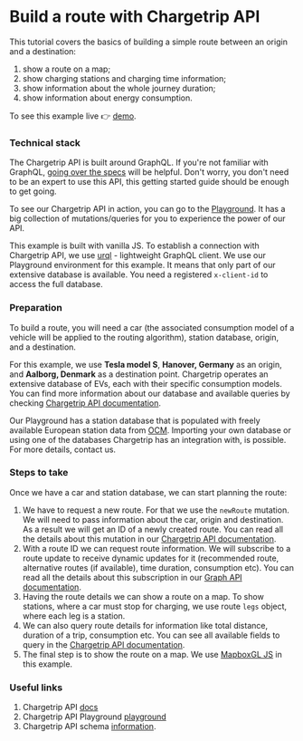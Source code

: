 # Build a route with Chargetrip API

This tutorial covers the basics of building a simple route between an origin and a destination:

1.  show a route on a map;
2.  show charging stations and charging time information;
3.  show information about the whole journey duration;
4.  show information about energy consumption.

To see this example live 👉 [demo](https://examples.chargetrip.com/?id=route/).

### Technical stack

The Chargetrip API is built around GraphQL. If you're not familiar with GraphQL, [going over the specs](https://graphql.org/learn/) will be helpful. Don't worry, you don't need to be an expert to use this API, this getting started guide should be enough to get going.

To see our Chargetrip API in action, you can go to the [Playground](https://playground.chargetrip.com/). It has a big collection of mutations/queries for you to experience the power of our API.

This example is built with vanilla JS. To establish a connection with Chargetrip API, we use [urql](https://formidable.com/open-source/urql/) - lightweight GraphQL client.
We use our Playground environment for this example. It means that only part of our extensive database is available. You need a registered `x-client-id` to access the full database.

### Preparation

To build a route, you will need a car (the associated consumption model of a vehicle will be applied to the routing algorithm), station database, origin, and a destination.

For this example, we use **Tesla model S**, **Hanover, Germany** as an origin, and **Aalborg, Denmark** as a destination point.
Chargetrip operates an extensive database of EVs, each with their specific consumption models. You can find more information about our database and available queries by checking [Chargetrip API documentation](https://docs.chargetrip.com/#cars).

Our Playground has a station database that is populated with freely available European station data from [OCM](https://openchargemap.org/site). Importing your own database or using one of the databases Chargetrip has an integration with, is possible. For more details, contact us.

### Steps to take

Once we have a car and station database, we can start planning the route:

1. We have to request a new route. For that we use the `newRoute` mutation. We will need to pass information about the car, origin and destination. As a result we will get an ID of a newly created route. You can read all the details about this mutation in our [Chargetrip API documentation](https://docs.chargetrip.com/#request-a-new-route).
2. With a route ID we can request route information. We will subscribe to a route update to receive dynamic updates for it (recommended route, alternative routes (if available), time duration, consumption etc). You can read all the details about this subscription in our [Graph API documentation](https://docs.chargetrip.com/#subscribe-to-route-updates).
3. Having the route details we can show a route on a map. To show stations, where a car must stop for charging, we use route `legs` object, where each leg is a station.
4. We can also query route details for information like total distance, duration of a trip, consumption etc. You can see all available fields to query in the [Chargetrip API documentation](https://docs.chargetrip.com/#get-route-details).
5. The final step is to show the route on a map. We use [MapboxGL JS](https://docs.mapbox.com/mapbox-gl-js/overview/#quickstart) in this example.

### Useful links

1. Chargetrip API [docs](https://docs.chargetrip.com/)
2. Chargetrip API Playground [playground](https://playground.chargetrip.com/)
3. Chargetrip API schema [information](https://voyager.chargetrip.com/).
